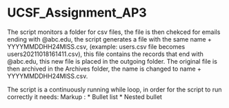 # UCSF_Assignment_AP3
The script monitors a folder for csv files, the file is then chekced for emails ending with @abc.edu, the script generates a file with the same name + YYYYMMDDHH24MISS.csv, (example: users.csv file becomes users20211018161411.csv), this file contains the records that end with @abc.edu, this new file is placed in the outgoing folder.
The original file is then archived in the Archives folder, the name is changed to name + YYYYMMDDHH24MISS.csv.

The script is a continuously running while loop, in order for the script to run correctly it needs:
 Markup : * Bullet list
              * Nested bullet
